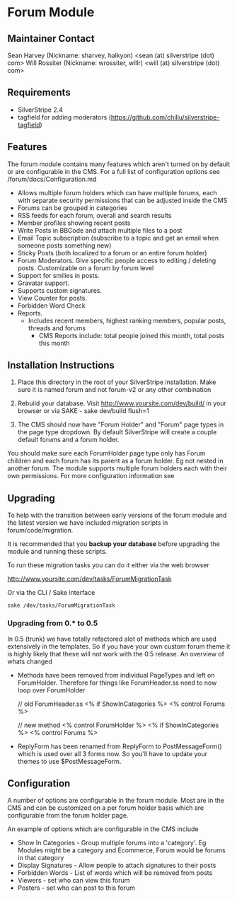 # Forum Module

## Maintainer Contact

Sean Harvey (Nickname: sharvey, halkyon) <sean (at) silverstripe (dot) com>
Will Rossiter (Nickname: wrossiter, willr) <will (at) silverstripe (dot) com>

## Requirements

 * SilverStripe 2.4
 * tagfield for adding moderators (https://github.com/chillu/silverstripe-tagfield)

## Features

The forum module contains many features which aren't turned on by default or are configurable in the CMS. For a full list of configuration
options see /forum/docs/Configuration.md

* Allows multiple forum holders which can have multiple forums, each with separate security permissions that can be adjusted inside the CMS
* Forums can be grouped in categories
* RSS feeds for each forum, overall and search results
* Member profiles showing recent posts
* Write Posts in BBCode and attach multiple files to a post
* Email Topic subscription (subscribe to a topic and get an email when someone posts something new)
* Sticky Posts (both localized to a forum or an entire forum holder)
* Forum Moderators. Give specific people access to editing / deleting posts. Customizable on a forum by forum level
* Support for smilies in posts.
* Gravatar support. 
* Supports custom signatures.
* View Counter for posts.
* Forbidden Word Check
* Reports. 
  - Includes recent members, highest ranking members, popular posts, threads and forums
	- CMS Reports include: total people joined this month, total posts this month


## Installation Instructions

1. Place this directory in the root of your SilverStripe installation. Make sure it is named forum and not forum-v2 or any other 
  combination

2. Rebuild your database. Visit http://www.yoursite.com/dev/build/ in your browser or via SAKE - sake dev/build flush=1

3. The CMS should now have "Forum Holder" and "Forum" page types in the page type dropdown. By default SilverStripe will create
a couple default forums and a forum holder.

You should make sure each ForumHolder page type only has Forum children and each forum has its parent as a forum holder. Eg not nested in 
another forum. The module supports multiple forum holders each with their own permissions. For more configuration information see 

## Upgrading

To help with the transition between early versions of the forum module and the latest version we have included migration scripts in 
forum/code/migration. 

It is recommended that you __backup your database__ before upgrading the module and running these scripts.

To run these migration tasks you can do it either via the web browser 

  http://www.yoursite.com/dev/tasks/ForumMigrationTask
	
Or via the CLI / Sake interface
	
	sake /dev/tasks/ForumMigrationTask
	
### Upgrading from 0.* to 0.5

In 0.5 (trunk) we have totally refactored alot of methods which are used extensively in the templates. So if you have your own custom
forum theme it is highly likely that these will not work with the 0.5 release. An overview of whats changed

* Methods have been removed from individual PageTypes and left on ForumHolder. Therefore for things like ForumHeader.ss need to now loop over ForumHolder

	// old ForumHeader.ss
	<% if ShowInCategories %>
		<% control Forums %>
	
	// new method
	<% control ForumHolder %>
		<% if ShowInCategories %>
			<% control Forums %>
			
* ReplyForm has been renamed from ReplyForm to PostMessageForm() which is used over all 3 forms now. So you'll have to update your 
themes to use $PostMessageForm.


## Configuration

A number of options are configurable in the forum module. Most are in the CMS and can be customized on a per forum holder basis
which are configurable from the forum holder page.

An example of options which are configurable in the CMS include 

* Show In Categories - Group multiple forums into a 'category'. Eg Modules might be a category and Ecommerce, Forum would be forums in that category
* Display Signatures - Allow people to attach signatures to their posts
* Forbidden Words - List of words which will be removed from posts
* Viewers - set who can view this forum 
* Posters - set who can post to this forum
  
	